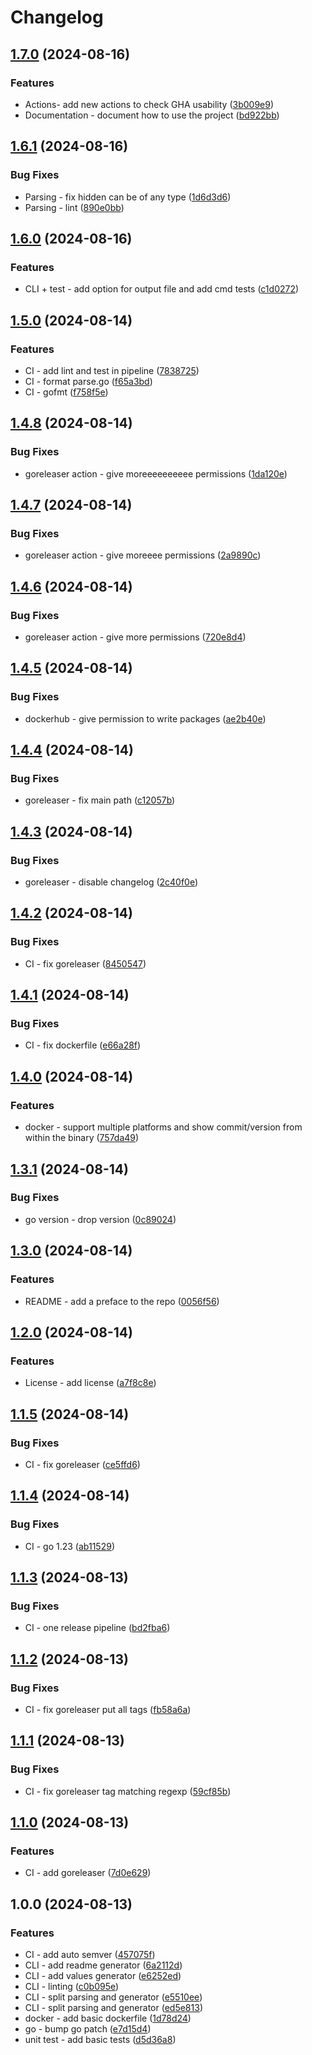 # Changelog

## [1.7.0](https://github.com/danspts/helmdocs/compare/v1.6.1...v1.7.0) (2024-08-16)


### Features

* Actions- add new actions to check GHA usability ([3b009e9](https://github.com/danspts/helmdocs/commit/3b009e9eebef36e67fa3371b81a46d78c38fc184))
* Documentation - document how to use the project ([bd922bb](https://github.com/danspts/helmdocs/commit/bd922bb86eba688b7421aeeffbc70f30e2794800))

## [1.6.1](https://github.com/danspts/helmdocs/compare/v1.6.0...v1.6.1) (2024-08-16)


### Bug Fixes

* Parsing - fix hidden can be of any type ([1d6d3d6](https://github.com/danspts/helmdocs/commit/1d6d3d6ee9d573d13f050f02a239ab872187fe04))
* Parsing - lint ([890e0bb](https://github.com/danspts/helmdocs/commit/890e0bb82722933a86b9c03d5bc8ad24234a1950))

## [1.6.0](https://github.com/danspts/helmdocs/compare/v1.5.0...v1.6.0) (2024-08-16)


### Features

* CLI + test - add option for output file and add cmd tests ([c1d0272](https://github.com/danspts/helmdocs/commit/c1d0272eb2f6a0b1a09f9c08d506e30093fd13c9))

## [1.5.0](https://github.com/danspts/helmdocs/compare/v1.4.8...v1.5.0) (2024-08-14)


### Features

* CI - add lint and test in pipeline ([7838725](https://github.com/danspts/helmdocs/commit/7838725a51eda0deca3a6553d2ef998e6aaba9d8))
* CI - format parse.go ([f65a3bd](https://github.com/danspts/helmdocs/commit/f65a3bd2d22a76d5ee81d477f8e46ea0edb5f7b1))
* CI - gofmt ([f758f5e](https://github.com/danspts/helmdocs/commit/f758f5ede3b92e928d432ac63fda04d3e5ec248d))

## [1.4.8](https://github.com/danspts/helmdocs/compare/v1.4.7...v1.4.8) (2024-08-14)


### Bug Fixes

* goreleaser action - give moreeeeeeeeee permissions ([1da120e](https://github.com/danspts/helmdocs/commit/1da120e9b4ea0e4e13dc8f29c2fac0fe2d62df26))

## [1.4.7](https://github.com/danspts/helmdocs/compare/v1.4.6...v1.4.7) (2024-08-14)


### Bug Fixes

* goreleaser action - give moreeee permissions ([2a9890c](https://github.com/danspts/helmdocs/commit/2a9890c105382da8cb8103682a7a988f6fc67379))

## [1.4.6](https://github.com/danspts/helmdocs/compare/v1.4.5...v1.4.6) (2024-08-14)


### Bug Fixes

* goreleaser action - give more permissions ([720e8d4](https://github.com/danspts/helmdocs/commit/720e8d42d80ebfb24ae4ee8e3e555a2c98364d49))

## [1.4.5](https://github.com/danspts/helmdocs/compare/v1.4.4...v1.4.5) (2024-08-14)


### Bug Fixes

* dockerhub - give permission to write packages ([ae2b40e](https://github.com/danspts/helmdocs/commit/ae2b40e9d8a7126334a38f47f4aff386e7e51f40))

## [1.4.4](https://github.com/danspts/helmdocs/compare/v1.4.3...v1.4.4) (2024-08-14)


### Bug Fixes

* goreleaser - fix main path ([c12057b](https://github.com/danspts/helmdocs/commit/c12057b4cb94f6d92e5e206b8b491e848ea3c32c))

## [1.4.3](https://github.com/danspts/helmdocs/compare/v1.4.2...v1.4.3) (2024-08-14)


### Bug Fixes

* goreleaser - disable changelog ([2c40f0e](https://github.com/danspts/helmdocs/commit/2c40f0e634d8cba506c5c92329f786048cbff022))

## [1.4.2](https://github.com/danspts/helmdocs/compare/v1.4.1...v1.4.2) (2024-08-14)


### Bug Fixes

* CI - fix goreleaser ([8450547](https://github.com/danspts/helmdocs/commit/8450547865a110b7b39c8fd2143b0f475a0dc089))

## [1.4.1](https://github.com/danspts/helmdocs/compare/v1.4.0...v1.4.1) (2024-08-14)


### Bug Fixes

* CI - fix dockerfile ([e66a28f](https://github.com/danspts/helmdocs/commit/e66a28f5ee2c3908b5c085d25376807646e6d405))

## [1.4.0](https://github.com/danspts/helmdocs/compare/v1.3.1...v1.4.0) (2024-08-14)


### Features

* docker - support multiple platforms and show commit/version from within the binary ([757da49](https://github.com/danspts/helmdocs/commit/757da4946a141e2244ce27bfb26f989f9e654c8f))

## [1.3.1](https://github.com/danspts/helmdocs/compare/v1.3.0...v1.3.1) (2024-08-14)


### Bug Fixes

* go version - drop version ([0c89024](https://github.com/danspts/helmdocs/commit/0c89024a364e316f82e444ed913d6ca9c4a7588f))

## [1.3.0](https://github.com/danspts/helmdocs/compare/v1.2.0...v1.3.0) (2024-08-14)


### Features

* README - add a preface to the repo ([0056f56](https://github.com/danspts/helmdocs/commit/0056f564af7e4940e43b05d478217aec390da301))

## [1.2.0](https://github.com/danspts/helmdocs/compare/v1.1.5...v1.2.0) (2024-08-14)


### Features

* License - add license ([a7f8c8e](https://github.com/danspts/helmdocs/commit/a7f8c8e6b8df6f7d07f1e8b6303b48cfae10c2df))

## [1.1.5](https://github.com/danspts/helmdocs/compare/v1.1.4...v1.1.5) (2024-08-14)


### Bug Fixes

* CI - fix goreleaser ([ce5ffd6](https://github.com/danspts/helmdocs/commit/ce5ffd6fd2410ac404f37e5dfd080444b25b44a0))

## [1.1.4](https://github.com/danspts/helmdocs/compare/v1.1.3...v1.1.4) (2024-08-14)


### Bug Fixes

* CI - go 1.23 ([ab11529](https://github.com/danspts/helmdocs/commit/ab11529847304323647cbeca6a26a4d70c1e8fa6))

## [1.1.3](https://github.com/danspts/helmdocs/compare/v1.1.2...v1.1.3) (2024-08-13)


### Bug Fixes

* CI - one release pipeline ([bd2fba6](https://github.com/danspts/helmdocs/commit/bd2fba685b95efa3d7fe1593d6bb4b99e015afb4))

## [1.1.2](https://github.com/danspts/helmdocs/compare/v1.1.1...v1.1.2) (2024-08-13)


### Bug Fixes

* CI - fix goreleaser put all tags ([fb58a6a](https://github.com/danspts/helmdocs/commit/fb58a6a37ff012a07c2537c4349406d22216482d))

## [1.1.1](https://github.com/danspts/helmdocs/compare/v1.1.0...v1.1.1) (2024-08-13)


### Bug Fixes

* CI - fix goreleaser tag matching regexp ([59cf85b](https://github.com/danspts/helmdocs/commit/59cf85b0e8d555d892b3b8a8722c7fed13c8e209))

## [1.1.0](https://github.com/danspts/helmdocs/compare/v1.0.0...v1.1.0) (2024-08-13)


### Features

* CI - add goreleaser ([7d0e629](https://github.com/danspts/helmdocs/commit/7d0e6292fd30d4839943dbd30fabf7108f60d49c))

## 1.0.0 (2024-08-13)


### Features

* CI - add auto semver ([457075f](https://github.com/danspts/helmdocs/commit/457075f65c24754ddec8a05f2c990263c93e6742))
* CLI - add readme generator ([6a2112d](https://github.com/danspts/helmdocs/commit/6a2112d422805708e36269121cf3ec7a4ee972ed))
* CLI - add values generator ([e6252ed](https://github.com/danspts/helmdocs/commit/e6252edbe139a906f7107d236b74b93115e1f2af))
* CLI - linting ([c0b095e](https://github.com/danspts/helmdocs/commit/c0b095eb66ecb72d68f46af35d71ea9b4a3be51c))
* CLI - split parsing and generator ([e5510ee](https://github.com/danspts/helmdocs/commit/e5510ee0130b54a9c241824223aac63f250cf284))
* CLI - split parsing and generator ([ed5e813](https://github.com/danspts/helmdocs/commit/ed5e8138f49c0d14820961bcca71b089c3cd2f5b))
* docker - add basic dockerfile ([1d78d24](https://github.com/danspts/helmdocs/commit/1d78d242bc08316a3c601e1c4cb13d7cea34e51e))
* go - bump go patch ([e7d15d4](https://github.com/danspts/helmdocs/commit/e7d15d4a2144ca5e47a6cafd626adc063911c851))
* unit test - add basic tests ([d5d36a8](https://github.com/danspts/helmdocs/commit/d5d36a86b6f4a3d61af1b98d05833ee5c878b623))
